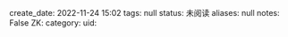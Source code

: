 create_date: 2022-11-24 15:02
tags: null
status: 未阅读 
aliases: null
notes: False
ZK: 
category: 
uid: 
